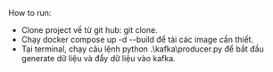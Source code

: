 How to run:
+ Clone project về từ git hub: git clone.
+ Chạy docker compose up -d --build để tải các image cần thiết.
+ Tại terminal, chạy câu lệnh python .\kafka\producer.py để bắt đầu generate dữ liệu và đẩy dữ liệu vào kafka.
